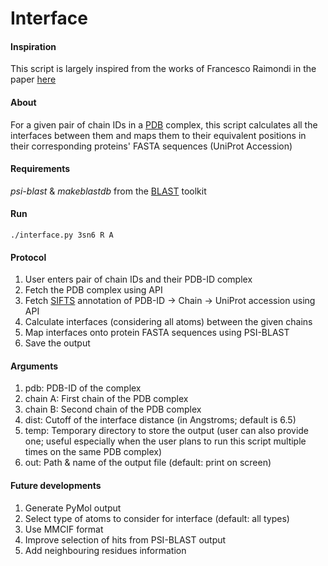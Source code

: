 # Interface

#### Inspiration
This script is largely inspired from the works of Francesco Raimondi in the paper [here](https://pubmed.ncbi.nlm.nih.gov/31160049/)

#### About
For a given pair of chain IDs in a [PDB](https://www.rcsb.org/) complex, this script calculates all the interfaces between them and maps them to their equivalent positions in their corresponding proteins' FASTA sequences (UniProt Accession)

#### Requirements
*psi-blast* & *makeblastdb* from the [BLAST](https://www.ncbi.nlm.nih.gov/books/NBK279690/) toolkit

#### Run
```
./interface.py 3sn6 R A
```

#### Protocol
1. User enters pair of chain IDs and their PDB-ID complex
2. Fetch the PDB complex using API
3. Fetch [SIFTS](https://www.ebi.ac.uk/pdbe/api/doc/sifts.html) annotation of PDB-ID -> Chain -> UniProt accession using API
4. Calculate interfaces (considering all atoms) between the given chains
5. Map interfaces onto protein FASTA sequences using PSI-BLAST
6. Save the output

#### Arguments
1. pdb: PDB-ID of the complex
2. chain A: First chain of the PDB complex
3. chain B: Second chain of the PDB complex
4. dist: Cutoff of the interface distance (in Angstroms; default is 6.5)
5. temp: Temporary directory to store the output (user can also provide one; useful especially when the user plans to run this script multiple times on the same PDB complex)
6. out: Path & name of the output file (default: print on screen)

#### Future developments
1. Generate PyMol output
2. Select type of atoms to consider for interface (default: all types)
3. Use MMCIF format
4. Improve selection of hits from PSI-BLAST output
5. Add neighbouring residues information
